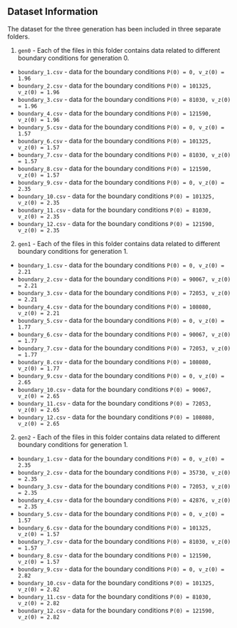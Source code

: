 ## Dataset Information
The dataset for the three generation has been included in three separate folders.

1. `gen0` - Each of the files in this folder contains data related to different boundary conditions for generation 0.

* `boundary_1.csv` - data for the boundary conditions `P(0) = 0, v_z(0) = 1.96`
* `boundary_2.csv` - data for the boundary conditions `P(0) = 101325, v_z(0) = 1.96`
* `boundary_3.csv` - data for the boundary conditions `P(0) = 81030, v_z(0) = 1.96`
* `boundary_4.csv` - data for the boundary conditions `P(0) = 121590, v_z(0) = 1.96`
* `boundary_5.csv` - data for the boundary conditions `P(0) = 0, v_z(0) = 1.57`
* `boundary_6.csv` - data for the boundary conditions `P(0) = 101325, v_z(0) = 1.57`
* `boundary_7.csv` - data for the boundary conditions `P(0) = 81030, v_z(0) = 1.57`
* `boundary_8.csv` - data for the boundary conditions `P(0) = 121590, v_z(0) = 1.57`
* `boundary_9.csv` - data for the boundary conditions `P(0) = 0, v_z(0) = 2.35`
* `boundary_10.csv` - data for the boundary conditions `P(0) = 101325, v_z(0) = 2.35`
* `boundary_11.csv` - data for the boundary conditions `P(0) = 81030, v_z(0) = 2.35`
* `boundary_12.csv` - data for the boundary conditions `P(0) = 121590, v_z(0) = 2.35`

2. `gen1` - Each of the files in this folder contains data related to different boundary conditions for generation 1.

* `boundary_1.csv` - data for the boundary conditions `P(0) = 0, v_z(0) = 2.21`
* `boundary_2.csv` - data for the boundary conditions `P(0) = 90067, v_z(0) = 2.21`
* `boundary_3.csv` - data for the boundary conditions `P(0) = 72053, v_z(0) = 2.21`
* `boundary_4.csv` - data for the boundary conditions `P(0) = 108080, v_z(0) = 2.21`
* `boundary_5.csv` - data for the boundary conditions `P(0) = 0, v_z(0) = 1.77`
* `boundary_6.csv` - data for the boundary conditions `P(0) = 90067, v_z(0) = 1.77`
* `boundary_7.csv` - data for the boundary conditions `P(0) = 72053, v_z(0) = 1.77`
* `boundary_8.csv` - data for the boundary conditions `P(0) = 108080, v_z(0) = 1.77`
* `boundary_9.csv` - data for the boundary conditions `P(0) = 0, v_z(0) = 2.65`
* `boundary_10.csv` - data for the boundary conditions `P(0) = 90067, v_z(0) = 2.65`
* `boundary_11.csv` - data for the boundary conditions `P(0) = 72053, v_z(0) = 2.65`
* `boundary_12.csv` - data for the boundary conditions `P(0) = 108080, v_z(0) = 2.65`

2. `gen2` - Each of the files in this folder contains data related to different boundary conditions for generation 1.

* `boundary_1.csv` - data for the boundary conditions `P(0) = 0, v_z(0) = 2.35`
* `boundary_2.csv` - data for the boundary conditions `P(0) = 35730, v_z(0) = 2.35`
* `boundary_3.csv` - data for the boundary conditions `P(0) = 72053, v_z(0) = 2.35`
* `boundary_4.csv` - data for the boundary conditions `P(0) = 42876, v_z(0) = 2.35`
* `boundary_5.csv` - data for the boundary conditions `P(0) = 0, v_z(0) = 1.57`
* `boundary_6.csv` - data for the boundary conditions `P(0) = 101325, v_z(0) = 1.57`
* `boundary_7.csv` - data for the boundary conditions `P(0) = 81030, v_z(0) = 1.57`
* `boundary_8.csv` - data for the boundary conditions `P(0) = 121590, v_z(0) = 1.57`
* `boundary_9.csv` - data for the boundary conditions `P(0) = 0, v_z(0) = 2.82`
* `boundary_10.csv` - data for the boundary conditions `P(0) = 101325, v_z(0) = 2.82`
* `boundary_11.csv` - data for the boundary conditions `P(0) = 81030, v_z(0) = 2.82`
* `boundary_12.csv` - data for the boundary conditions `P(0) = 121590, v_z(0) = 2.82`
